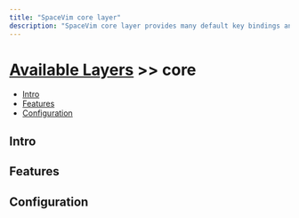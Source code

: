```yaml
---
title: "SpaceVim core layer"
description: "SpaceVim core layer provides many default key bindings and features."
---
```


# [Available Layers](../) >> core
 
<!-- vim-markdown-toc GFM -->

- [Intro](#intro)
- [Features](#features)
- [Configuration](#configuration)

<!-- vim-markdown-toc -->

## Intro
 
## Features
 
## Configuration
 
